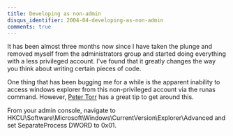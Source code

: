 ```yaml
---
title: Developing as non-admin
disqus_identifier: 2004-04-developing-as-non-admin
comments: true
---
```


It has been almost three months now since I have taken the plunge and removed myself from the administrators group and started doing everything with a less privileged account. I've found that it greatly changes the way you think about writing certain pieces of code.

One thing that has been bugging me for a while is the apparent inability to access windows explorer from this non-privileged account via the runas command. However, [Peter Torr][1] has a great tip to get around this.

From your admin console, navigate to HKCU\Software\Microsoft\Windows\CurrentVersion\Explorer\Advanced and set SeparateProcess DWORD to 0x01.

[1]:http://weblogs.asp.net/ptorr/archive/2004/03/21/93352.aspx
